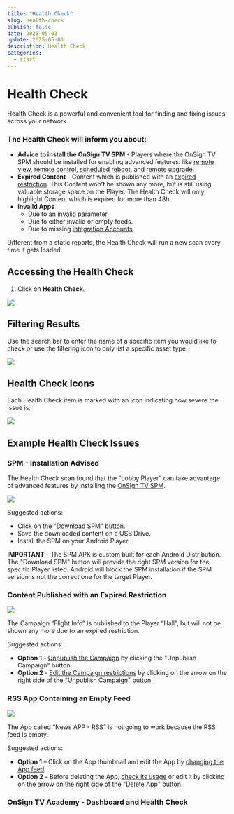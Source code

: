 ```yaml
---
title: "Health Check"
slug: health-check
publish: false
date: 2025-05-03
update: 2025-05-03
description: Health Check
categories:
  - start
---
```


Health Check
============

Health Check is a powerful and convenient tool for finding and fixing issues across your network.

### The Health Check will inform you about:

* **Advice to install the OnSign TV SPM** - Players where the OnSign TV SPM should be installed for enabling advanced features: like [remote view](/players-monitoring/remote-view), [remote control](/players-monitoring/remote-control-android-players), [scheduled reboot](/players-monitoring/remote-reboot), and [remote upgrade](/player-update/remote-player-update).
* **Expired Content** - Content which is published with an [expired restriction](/basics-publishing/publish-content-with-restrictions). This Content won't be shown any more, but is still using valuable storage space on the Player. The Health Check will only highlight Content which is expired for more than 48h.
* **Invalid Apps**
  + Due to an invalid parameter.
  + Due to either invalid or empty feeds.
  + Due to missing [integration Accounts](/account-settings/connecting-social-media-accounts).

Different from a static reports, the Health Check will run a new scan every time it gets loaded.

Accessing the Health Check
--------------------------

1. Click on **Health Check**.

![](https://static.helpjuice.com/helpjuice_production/uploads/upload/image/23821/direct/1741805679946/image.png)

Filtering Results
-----------------

Use the search bar to enter the name of a specific item you would like to check or use the filtering icon to only list a specific asset type.

![](https://static.helpjuice.com/helpjuice_production/uploads/upload/image/23821/direct/1731689122253/health-check-2.jpg)

Health Check Icons
------------------

Each Health Check item is marked with an icon indicating how severe the issue is:

![](https://static.helpjuice.com/helpjuice_production/uploads/upload/image/23821/direct/1731689139970/health-check_3.png)

Example Health Check Issues
---------------------------

### SPM - Installation Advised

The Health Check scan found that the “Lobby Player” can take advantage of advanced features by installing the [OnSign TV SPM](https://onsign.tv/spm/).

![](https://static.helpjuice.com/helpjuice_production/uploads/upload/image/23821/direct/1731689186310/health-check_4.png)

Suggested actions:

* Click on the "Download SPM" button.
* Save the downloaded content on a USB Drive.
* Install the SPM on your Android Player.

**IMPORTANT** - The SPM APK is custom built for each Android Distribution. The "Download SPM" button will provide the right SPM version for the specific Player listed. Android will block the SPM installation if the SPM version is not the correct one for the target Player.

### Content Published with an Expired Restriction

![](https://static.helpjuice.com/helpjuice_production/uploads/upload/image/23821/direct/1731689238996/health-check_5.png)

The Campaign “Flight Info” is published to the Player “Hall”, but will not be shown any more due to an expired restriction.

Suggested actions:

* **Option 1** - [Unpublish the Campaign](/basics-publishing/unpublishing-content) by clicking the "Unpublish Campaign" button.
* **Option 2** - [Edit the Campaign restrictions](/basics-publishing/adding-restrictions-to-content) by clicking on the arrow on the right side of the "Unpublish Campaign" button.

### RSS App Containing an Empty Feed

![](https://static.helpjuice.com/helpjuice_production/uploads/upload/image/23821/direct/1731689295423/health-check_6.png)

The App called “News APP - RSS” is not going to work because the RSS feed is empty.

Suggested actions:

* **Option 1** – Click on the App thumbnail and edit the App by [changing the App feed](/popular-apps-setup/using-rss-feeds).
* **Option 2** – Before deleting the App, [check its usage](/media/tracking-content-usage) or edit it by clicking on the arrow on the right side of the "Delete App" button.

### OnSign TV Academy - Dashboard and Health Check
